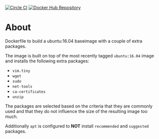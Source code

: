 [![Circle CI](https://circleci.com/gh/hrtshu/docker-ubuntu.svg?style=svg)](https://circleci.com/gh/hrtshu/docker-ubuntu) [![Docker Hub Repository](https://img.shields.io/docker/automated/hrtshu/ubuntu.svg)](https://hub.docker.com/r/hrtshu/ubuntu/)

# About

Dockerfile to build a ubuntu:16.04 baseimage with a couple of extra packages.

The image is built on top of the most recently tagged `ubuntu:16.04` image and installs the following extra packages:

- `vim.tiny`
- `wget`
- `sudo`
- `net-tools`
- `ca-certificates`
- `unzip`

The packages are selected based on the criteria that they are commonly used and that they do not influence the size of the resulting image too much.

Additionally `apt` is configured to **NOT** install `recommended` and `suggested` packages.
